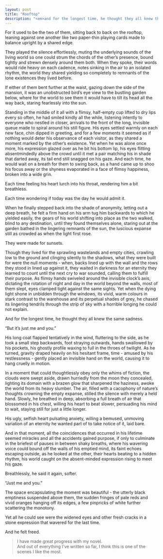 ```yaml
---
layout: post
title: "Rooftop"
description: "<em>and for the longest time, he thought they all knew the same sadness</em>"
---
```


For it used to be the two of them, sitting back to back on the rooftop, leaning against one another like two paper-thin playing cards made to balance upright by a shared edge. 

They played the silence effortlessly, muting the underlying sounds of the living world so one could strum the chords of the other’s presence, bound tightly and strewn densely around them both. When they spoke, their words would ride heavy on each cadence, notes sinking in the air to an isolated rhythm, the world they shared yielding so completely to remnants of the lone existences they lived before.

If either of them bent further at the waist, gazing down the side of the mansion, it was an unobstructed bird’s eye view to the bustling garden below, where for the world to see them it would have to tilt its head all the way back, staring fearlessly into the sun.

Standing in the middle of it all with a flimsy, half-empty cup lifted to dry lips every so often, he had smiled kindly all the while, listening intently to everyone who nestled in closer, arrivals to the front of the long, invisible queue made to spiral around his still figure. His eyes settled warmly on each new face, chin dipped in greeting, and for a few moments it seemed as if nothing would deter his observance of each visitor, as they shared a moment marked by the other’s existence. Yet when he was alone once more, his expression glazed over as he bit his bottom lip, his eyes flitting absentmindedly above the crowd until it met a pair matching his in shade that darted away, its tail end still snagged on his gaze. And each time, he would wait on a breath for them to swing back, as a hand came up to shoo his focus away or the shyness evaporated in a face of flimsy happiness, broken into a wide grin. 

Each time feeling his heart lurch into his throat, rendering him a bit breathless.

Each time wondering if today was the day he would admit it.

When he finally stepped back into the shade of anonymity, letting out a deep breath, he felt a firm hand on his arm tug him backwards to which he yielded easily, the gears of his world shifting into place as the two walked, blind to any destination, until they found themselves alone, staring out at the garden bathed in the lingering remnants of the sun, the luscious expanse still as crowded as when the light first rose.

They were made for sunsets.

Though they lived for the sprawling wastelands and empty cities, crawling low to the ground and clinging silently to the shadows, what they were built for were the null moments - when, backs lined up with the wall and the rows they stood in lined up against it, they waited in darkness for an eternity they learned to count until the next cry to war sounded, calling them to fulfill their purpose. As flimsy hands swiveled around the invisible clock’s axis, dictating the rotation of night and day in the world beyond the walls, most of them slept, eyes clamped tight against the same sights. Yet when the dying light shone in unbidden through the windows, its vivid, warm colours in stark contrast to the warehouse and its perpetual shades of grey, he chased its lingering tendrils through the strip of sky with a horrible longing he could not explain.

And for the longest time, he thought they all knew the same sadness.

“But it’s just me and you.”

His long coat flapped tentatively in the wind, fluttering to the side, as he took a small step backwards, foot straying outwards, hands swallowed by his pockets, his ghostly profile waxing to full in the throes of twilight. As he turned, gravity draped heavily on his hesitant frame, time - amused by his restlessness - gently placed an invisible hand on the world, causing it to hang cruelly in motion. 

In a moment that could thoughtlessly obey only the whims of fiction, the clouds were swept aside, drawn hurriedly from the moon they concealed, lighting its domain with a brazen glow that sharpened the haziness, awoke the world from its heavy slumber. The air, filled with a cacophony of nature’s thoughts crowning the empty expanse, stilled the silence with merely a held hand. Slowly, he breathed in deep, absorbing a full breath of air that blossomed in his chest, willing his heart to beat slower, persuading his mind to wait, staying still for just a little longer.

His ugly, selfish heart pulsating anxiety, willing a bemused, unmoving variation of an eternity he wanted part of to take notice of it, laid bare.

And in that moment, all the coincidences that occurred in his lifetime seemed miracles and all the accidents gained purpose, if only to culminate in the briefest of pauses in between shaky breaths, where his wavering voice could bound off the walls of his emptied mind, its faint echoes escaping outside, as he looked at the other, their hearts beating to a hidden rhythm, his world caught on the absent-minded expression rising to meet his gaze.

Breathlessly, he said it again, softer.  

“Just me and you.”

The space encapsulating the moment was beautiful - the utterly black emptiness suspended above them, the sudden fringes of pale reds and vivid oranges hanging off its edges, a few pinpricks of white further scattering the monotony.

Yet all he could see were the widened eyes and other fresh cracks in a stone expression that wavered for the last time.

And he felt freed.

> I have made great progress with my novel.
> <br> And out of everything I've written so far, I think this is one of the scenes I like the most.